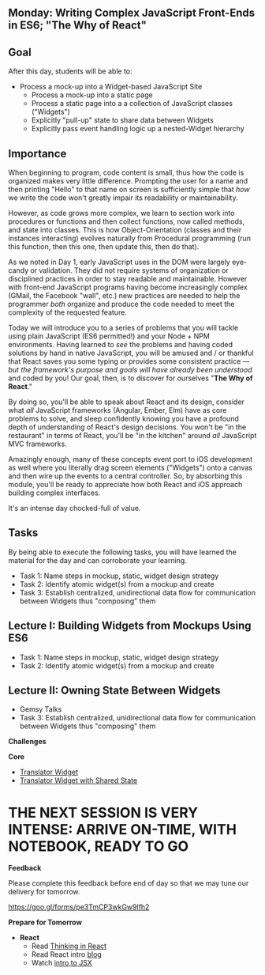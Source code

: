 ## Monday: Writing Complex JavaScript Front-Ends in ES6; "The Why of React"

## Goal

After this day, students will be able to:

* Process a mock-up into a Widget-based JavaScript Site
  * Process a mock-up into a static page
  * Process a static page into a a collection of JavaScript classes ("Widgets")
  * Explicitly "pull-up" state to share data between Widgets
  * Explicitly pass event handling logic up a nested-Widget hierarchy

## Importance

When beginning to program, code content is small, thus how the code is
organized makes very little difference. Prompting the user for a name and then
printing "Hello" to that name on screen is sufficiently simple that _how_ we
write the code won't greatly impair its readability or maintainability.

However, as code grows more complex, we learn to section work into procedures
or functions and then collect functions, now called methods, and state into
classes. This is how Object-Orientation (classes and their instances
interacting) evolves naturally from Procedural programming (run this function,
then this one, then update this, then do that).

As we noted in Day 1, early JavaScript uses in the DOM were largely eye-candy
or validation. They did not require systems of organization or disciplined
practices in order to stay readable and maintainable.  However with front-end
JavaScript programs having become increasingly complex (GMail, the Facebook
"wall", etc.) new practices are needed to help the programmer *both* organize
and produce the code needed to meet the complexity of the requested feature.

Today we will introduce you to a series of problems that you will tackle using
plain JavaScript (ES6 permitted!) and your Node + NPM environments. Having
learned to _see_ the problems and having coded solutions by hand in native
JavaScript, you will be amused and / or thankful that React saves you some
typing or provides some consistent practice &mdash; _but the framework's
purpose and goals will have already been understood_ and coded by you! Our
goal, then, is to discover for ourselves "**The Why of React**."

By doing so, you'll be able to speak about React and its design, consider what
*all* JavaScript frameworks (Angular, Ember, Elm) have as core problems to
solve, and sleep confidently knowing you have a profound depth of understanding
of React's design decisions. You won't be "in the restaurant" in terms of
React, you'll be "in the kitchen" around _all_ JavaScript MVC frameworks.

Amazingly enough, many of these concepts event port to iOS development as well
where you literally drag screen elements ("Widgets") onto a canvas and then
wire up the events to a central controller. So, by absorbing this module,
you'll be ready to appreciate how both React and iOS approach building complex
interfaces.

It's an intense day chocked-full of value.

## Tasks

By being able to execute the following tasks, you will have learned the
material for the day and can corroborate your learning.

* Task 1: Name steps in mockup, static, widget design strategy
* Task 2: Identify atomic widget(s) from a mockup and create
* Task 3: Establish centralized, unidirectional data flow for communication between Widgets thus "composing" them

## Lecture I: Building Widgets from Mockups Using ES6

* Task 1: Name steps in mockup, static, widget design strategy
* Task 2: Identify atomic widget(s) from a mockup and create

## Lecture II: Owning State Between Widgets

* Gemsy Talks
* Task 3: Establish centralized, unidirectional data flow for communication between Widgets thus "composing" them

**Challenges**

**Core**

* [Translator Widget](../../../../number-translator-widget-challenge)
* [Translator Widget with Shared State ](../../../../number-translator-widget-shared-state-challenge)

# THE NEXT SESSION IS VERY INTENSE: ARRIVE ON-TIME, WITH NOTEBOOK, READY TO GO

**Feedback**

Please complete this feedback before end of day so that we may tune our
delivery for tomorrow.

https://goo.gl/forms/pe3TmCP3wkGw9lfh2


**Prepare for Tomorrow**

- **React**
  - Read [Thinking in React](https://facebook.github.io/react/docs/thinking-in-react.html)
  - Read React intro [blog](https://blog.risingstack.com/the-react-way-getting-started-tutorial/)
  - Watch [intro to JSX](https://frontendmasters.com/courses/react-intro/#v=mc66igcb45)
